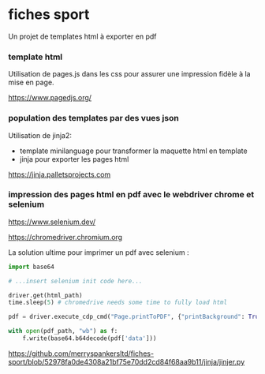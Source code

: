 # fiches sport

Un projet de templates html à exporter en pdf

### template html

Utilisation de pages.js dans les css pour assurer une impression fidèle à la mise en page.

https://www.pagedjs.org/

### population des templates par des vues json

Utilisation de jinja2:
- template minilanguage pour transformer la maquette html en template
- jinja pour exporter les pages html

https://jinja.palletsprojects.com

### impression des pages html en pdf avec le webdriver chrome et selenium

https://www.selenium.dev/

https://chromedriver.chromium.org

La solution ultime pour imprimer un pdf avec selenium :
```python
import base64

# ...insert selenium init code here...

driver.get(html_path)
time.sleep(5) # chromedrive needs some time to fully load html

pdf = driver.execute_cdp_cmd("Page.printToPDF", {"printBackground": True})

with open(pdf_path, "wb") as f:
    f.write(base64.b64decode(pdf['data']))
```
https://github.com/merryspankersltd/fiches-sport/blob/52978fa0de4308a21bf75e70dd2cd84f68aa9b11/jinja/jinjer.py
